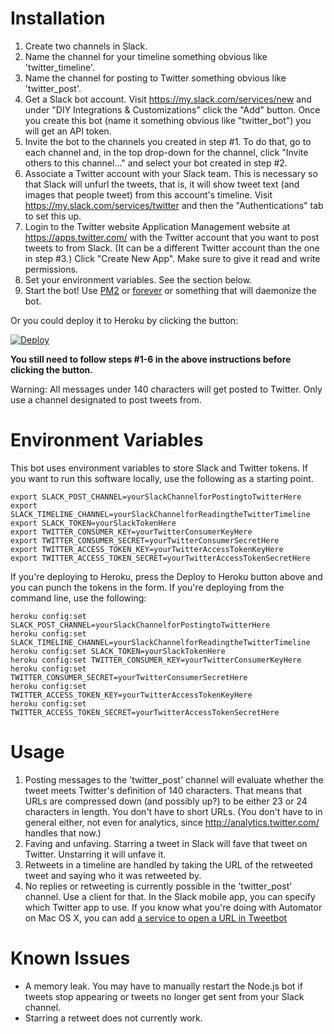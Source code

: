 Installation
====

1. Create two channels in Slack.
  1. Name the channel for your timeline something obvious like 'twitter_timeline'.
  2. Name the channel for posting to Twitter something obvious like 'twitter_post'.
2. Get a Slack bot account. Visit https://my.slack.com/services/new and under "DIY Integrations & Customizations" click the "Add" button. Once you create this bot (name it something obvious like "twitter_bot") you will get an API token.
2. Invite the bot to the channels you created in step #1. To do that, go to each channel and, in the top
    drop-down for the channel, click "Invite others to this channel..." and select your bot created in
    step #2.
3. Associate a Twitter account with your Slack team. This is necessary so that Slack will unfurl the tweets, that is, it will show tweet text (and images that people tweet) from this account's timeline. Visit https://my.slack.com/services/twitter and then the "Authentications" tab to set this up.
4. Login to the Twitter website Application Management website at https://apps.twitter.com/ with the Twitter account that you want to post tweets to from Slack. (It can be a different Twitter account than the one in step #3.) Click "Create New App". Make sure to give it read and write permissions.
5. Set your environment variables. See the section below.
6. Start the bot! Use [PM2](https://github.com/Unitech/pm2) or [forever](https://github.com/foreverjs/forever) or something that will daemonize the bot.

Or you could deploy it to Heroku by clicking the button:

[![Deploy](https://www.herokucdn.com/deploy/button.png)](https://heroku.com/deploy?template=https://github.com/sillygwailo/Slack-Twitter)

**You still need to follow steps #1-6 in the above instructions before clicking the button.**

Warning: All messages under 140 characters will get posted to Twitter. Only use a channel designated to post tweets from.

Environment Variables
====

This bot uses environment variables to store Slack and Twitter tokens. If you want to run this software locally, use the following as a starting point.

    export SLACK_POST_CHANNEL=yourSlackChannelforPostingtoTwitterHere
    export SLACK_TIMELINE_CHANNEL=yourSlackChannelforReadingtheTwitterTimeline
    export SLACK_TOKEN=yourSlackTokenHere
    export TWITTER_CONSUMER_KEY=yourTwitterConsumerKeyHere
    export TWITTER_CONSUMER_SECRET=yourTwitterConsumerSecretHere
    export TWITTER_ACCESS_TOKEN_KEY=yourTwitterAccessTokenKeyHere
    export TWITTER_ACCESS_TOKEN_SECRET=yourTwitterAccessTokenSecretHere

If you're deploying to Heroku, press the Deploy to Heroku button above and you can punch the tokens in the form. If you're deploying from the command line, use the following:

    heroku config:set SLACK_POST_CHANNEL=yourSlackChannelforPostingtoTwitterHere
    heroku config:set SLACK_TIMELINE_CHANNEL=yourSlackChannelforReadingtheTwitterTimeline
    heroku config:set SLACK_TOKEN=yourSlackTokenHere
    heroku config:set TWITTER_CONSUMER_KEY=yourTwitterConsumerKeyHere
    heroku config:set TWITTER_CONSUMER_SECRET=yourTwitterConsumerSecretHere 
    heroku config:set TWITTER_ACCESS_TOKEN_KEY=yourTwitterAccessTokenKeyHere
    heroku config:set TWITTER_ACCESS_TOKEN_SECRET=yourTwitterAccessTokenSecretHere

Usage
====

1. Posting messages to the 'twitter_post' channel will evaluate whether the tweet meets Twitter's definition of 140 characters. That means that URLs are compressed down (and possibly up?) to be either 23 or 24 characters in length. You don't have to short URLs. (You don't have to in general either, not even for analytics, since http://analytics.twitter.com/ handles that now.)
2. Faving and unfaving. Starring a tweet in Slack will fave that tweet on Twitter. Unstarring it will unfave it.
3. Retweets in a timeline are handled by taking the URL of the retweeted tweet and saying who it was retweeted by.
4. No replies or retweeting is currently possible in the 'twitter_post' channel. Use a client for that. In the Slack mobile app, you can specify which Twitter app to use. If you know what you're doing with Automator on Mac OS X, you can add [a service to open a URL in Tweetbot](https://github.com/sillygwailo/Open-URL-in-Tweetbot.workflow)

Known Issues
====

* A memory leak. You may have to manually restart the Node.js bot if tweets stop appearing or tweets no longer get sent from your Slack channel.
* Starring a retweet does not currently work.
